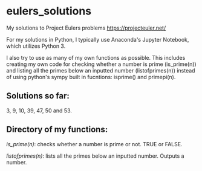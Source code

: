 # eulers_solutions
My solutions to Project Eulers problems https://projecteuler.net/

For my solutions in Python, I typically use Anaconda's Jupyter Notebook, which utilizes Python 3. 

I also try to use as many of my own functions as possible. This includes creating my own code for checking whether a number is prime (is_prime(n)) and listing all the primes below an inputted number (listofprimes(n)) instead of using python's sympy built in fucntions: isprime() and primepi(n).

## Solutions so far:
3, 9, 10, 39, 47, 50 and 53.

## Directory of my functions:
*is_prime(n)*: checks whether a number is prime or not. TRUE or FALSE.

*listofprimes(n)*: lists all the primes below an inputted number. Outputs a number. 

